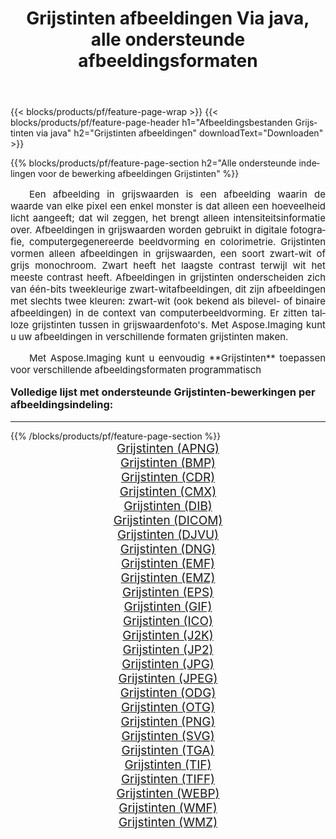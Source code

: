 ﻿---
title: Grijstinten afbeeldingen Via java, alle ondersteunde afbeeldingsformaten 
weight: 3920
url: /nl/java/grayscale/ 
lang: nl
langdirlevel: 2
locales: zh-hans,ja,it,ru,de,es,fr,nl,id,lt,pl,pt,vi,tr,ko,zh-hant,ar,hi,th,sv,cs,uk,he
description: Met behulp van Aspose.Imaging kunt u eenvoudig Grijstinten afbeeldingen maken via java
---

{{< blocks/products/pf/feature-page-wrap >}}
{{< blocks/products/pf/feature-page-header h1="Afbeeldingsbestanden Grijstinten via java" h2="Grijstinten afbeeldingen" downloadText="Downloaden" >}}


{{% blocks/products/pf/feature-page-section  h2="Alle ondersteunde indelingen voor de bewerking afbeeldingen Grijstinten" %}}
<p align="justify" style="text-indent:2em;font-size:15px;">
Een afbeelding in grijswaarden is een afbeelding waarin de waarde van elke pixel een enkel monster is dat alleen een hoeveelheid licht aangeeft; dat wil zeggen, het brengt alleen intensiteitsinformatie over. Afbeeldingen in grijswaarden worden gebruikt in digitale fotografie, computergegenereerde beeldvorming en colorimetrie. Grijstinten vormen alleen afbeeldingen in grijswaarden, een soort zwart-wit of grijs monochroom. Zwart heeft het laagste contrast terwijl wit het meeste contrast heeft. Afbeeldingen in grijstinten onderscheiden zich van één-bits tweekleurige zwart-witafbeeldingen, dit zijn afbeeldingen met slechts twee kleuren: zwart-wit (ook bekend als bilevel- of binaire afbeeldingen) in de context van computerbeeldvorming. Er zitten talloze grijstinten tussen in grijswaardenfoto's. Met Aspose.Imaging kunt u uw afbeeldingen in verschillende formaten grijstinten maken.
</p>
<p align="justify" style="text-indent:2em;font-size:15px;">
Met Aspose.Imaging kunt u eenvoudig **Grijstinten** toepassen voor verschillende afbeeldingsformaten programmatisch
</p>
<h3 style="margin-top:16px;">
Volledige lijst met ondersteunde Grijstinten-bewerkingen per afbeeldingsindeling:
</h3>
<hr/>
{{% /blocks/products/pf/feature-page-section %}}
<div class="container-fluid productfamilypage bg-gray">
    <div class="convertypes bg-gray agp-content section">
        <div class="container">
		<div class="row other-converters" style="gap: 10px;font-size: 19px;text-align:center;">
		    <div class='col-md-3 other-converter remove-lp remove-rp'><a href="/imaging/nl/java/grayscale/apng/" style="padding:15px;">Grijstinten (APNG)</a></div><div class='col-md-3 other-converter remove-lp remove-rp'><a href="/imaging/nl/java/grayscale/bmp/" style="padding:15px;">Grijstinten (BMP)</a></div><div class='col-md-3 other-converter remove-lp remove-rp'><a href="/imaging/nl/java/grayscale/cdr/" style="padding:15px;">Grijstinten (CDR)</a></div><div class='col-md-3 other-converter remove-lp remove-rp'><a href="/imaging/nl/java/grayscale/cmx/" style="padding:15px;">Grijstinten (CMX)</a></div><div class='col-md-3 other-converter remove-lp remove-rp'><a href="/imaging/nl/java/grayscale/dib/" style="padding:15px;">Grijstinten (DIB)</a></div><div class='col-md-3 other-converter remove-lp remove-rp'><a href="/imaging/nl/java/grayscale/dicom/" style="padding:15px;">Grijstinten (DICOM)</a></div><div class='col-md-3 other-converter remove-lp remove-rp'><a href="/imaging/nl/java/grayscale/djvu/" style="padding:15px;">Grijstinten (DJVU)</a></div><div class='col-md-3 other-converter remove-lp remove-rp'><a href="/imaging/nl/java/grayscale/dng/" style="padding:15px;">Grijstinten (DNG)</a></div><div class='col-md-3 other-converter remove-lp remove-rp'><a href="/imaging/nl/java/grayscale/emf/" style="padding:15px;">Grijstinten (EMF)</a></div><div class='col-md-3 other-converter remove-lp remove-rp'><a href="/imaging/nl/java/grayscale/emz/" style="padding:15px;">Grijstinten (EMZ)</a></div><div class='col-md-3 other-converter remove-lp remove-rp'><a href="/imaging/nl/java/grayscale/eps/" style="padding:15px;">Grijstinten (EPS)</a></div><div class='col-md-3 other-converter remove-lp remove-rp'><a href="/imaging/nl/java/grayscale/gif/" style="padding:15px;">Grijstinten (GIF)</a></div><div class='col-md-3 other-converter remove-lp remove-rp'><a href="/imaging/nl/java/grayscale/ico/" style="padding:15px;">Grijstinten (ICO)</a></div><div class='col-md-3 other-converter remove-lp remove-rp'><a href="/imaging/nl/java/grayscale/j2k/" style="padding:15px;">Grijstinten (J2K)</a></div><div class='col-md-3 other-converter remove-lp remove-rp'><a href="/imaging/nl/java/grayscale/jp2/" style="padding:15px;">Grijstinten (JP2)</a></div><div class='col-md-3 other-converter remove-lp remove-rp'><a href="/imaging/nl/java/grayscale/jpg/" style="padding:15px;">Grijstinten (JPG)</a></div><div class='col-md-3 other-converter remove-lp remove-rp'><a href="/imaging/nl/java/grayscale/jpeg/" style="padding:15px;">Grijstinten (JPEG)</a></div><div class='col-md-3 other-converter remove-lp remove-rp'><a href="/imaging/nl/java/grayscale/odg/" style="padding:15px;">Grijstinten (ODG)</a></div><div class='col-md-3 other-converter remove-lp remove-rp'><a href="/imaging/nl/java/grayscale/otg/" style="padding:15px;">Grijstinten (OTG)</a></div><div class='col-md-3 other-converter remove-lp remove-rp'><a href="/imaging/nl/java/grayscale/png/" style="padding:15px;">Grijstinten (PNG)</a></div><div class='col-md-3 other-converter remove-lp remove-rp'><a href="/imaging/nl/java/grayscale/svg/" style="padding:15px;">Grijstinten (SVG)</a></div><div class='col-md-3 other-converter remove-lp remove-rp'><a href="/imaging/nl/java/grayscale/tga/" style="padding:15px;">Grijstinten (TGA)</a></div><div class='col-md-3 other-converter remove-lp remove-rp'><a href="/imaging/nl/java/grayscale/tif/" style="padding:15px;">Grijstinten (TIF)</a></div><div class='col-md-3 other-converter remove-lp remove-rp'><a href="/imaging/nl/java/grayscale/tiff/" style="padding:15px;">Grijstinten (TIFF)</a></div><div class='col-md-3 other-converter remove-lp remove-rp'><a href="/imaging/nl/java/grayscale/webp/" style="padding:15px;">Grijstinten (WEBP)</a></div><div class='col-md-3 other-converter remove-lp remove-rp'><a href="/imaging/nl/java/grayscale/wmf/" style="padding:15px;">Grijstinten (WMF)</a></div><div class='col-md-3 other-converter remove-lp remove-rp'><a href="/imaging/nl/java/grayscale/wmz/" style="padding:15px;">Grijstinten (WMZ)</a></div>
                </div>
        </div>
    </div>
</div>
<br/>
